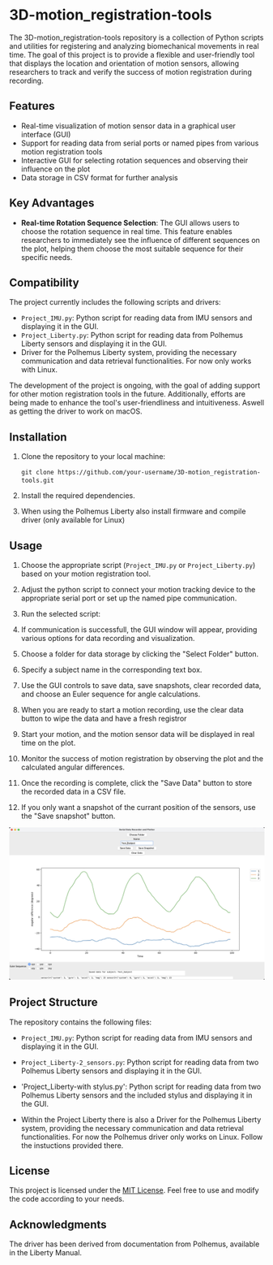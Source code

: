 # 3D-motion_registration-tools

The 3D-motion_registration-tools repository is a collection of Python scripts and utilities for registering and analyzing biomechanical movements in real time. The goal of this project is to provide a flexible and user-friendly tool that displays the location and orientation of motion sensors, allowing researchers to track and verify the success of motion registration during recording.

## Features

- Real-time visualization of motion sensor data in a graphical user interface (GUI)
- Support for reading data from serial ports or named pipes from various motion registration tools
- Interactive GUI for selecting rotation sequences and observing their influence on the plot
- Data storage in CSV format for further analysis

## Key Advantages

- **Real-time Rotation Sequence Selection**: The GUI allows users to choose the rotation sequence in real time. This feature enables researchers to immediately see the influence of different sequences on the plot, helping them choose the most suitable sequence for their specific needs.

## Compatibility

The project currently includes the following scripts and drivers:

- `Project_IMU.py`: Python script for reading data from IMU sensors and displaying it in the GUI.
- `Project_Liberty.py`: Python script for reading data from Polhemus Liberty sensors and displaying it in the GUI.
- Driver for the Polhemus Liberty system, providing the necessary communication and data retrieval functionalities. For now only works with Linux. 

The development of the project is ongoing, with the goal of adding support for other motion registration tools in the future. Additionally, efforts are being made to enhance the tool's user-friendliness and intuitiveness. Aswell as getting the driver to work on macOS.

## Installation

1. Clone the repository to your local machine:

   ```shell
   git clone https://github.com/your-username/3D-motion_registration-tools.git
   ```

2. Install the required dependencies.

3. When using the Polhemus Liberty also install firmware and compile driver (only available for Linux)


## Usage

1. Choose the appropriate script (`Project_IMU.py` or `Project_Liberty.py`) based on your motion registration tool.

2. Adjust the python script to connect your motion tracking device to the appropriate serial port or set up the named pipe communication.

3. Run the selected script:

4. If communication is successfull, the GUI window will appear, providing various options for data recording and visualization.

5. Choose a folder for data storage by clicking the "Select Folder" button.

6. Specify a subject name in the corresponding text box.

7. Use the GUI controls to save data, save snapshots, clear recorded data, and choose an Euler sequence for angle calculations.

8. When you are ready to start a motion recording, use the clear data button to wipe the data and have a fresh registror

9. Start your motion, and the motion sensor data will be displayed in real time on the plot.

10. Monitor the success of motion registration by observing the plot and the calculated angular differences.

11. Once the recording is complete, click the "Save Data" button to store the recorded data in a CSV file.

12. If you only want a snapshot of the currant position of the sensors, use the "Save snapshot" button.

![Image Alt Text](3D-motion_registration-tool_screenshot.jpg)


## Project Structure

The repository contains the following files:

- `Project_IMU.py`: Python script for reading data from IMU sensors and displaying it in the GUI.
- `Project_Liberty-2_sensors.py`: Python script for reading data from two Polhemus Liberty sensors and displaying it in the GUI.
- 'Project_Liberty-with stylus.py': Python script for reading data from two Polhemus Liberty sensors and the included stylus and displaying it in the GUI.

- Within the Project Liberty there is also a Driver for the Polhemus Liberty system, providing the necessary communication and data retrieval functionalities. For now the Polhemus driver only works on Linux. Follow the instuctions provided there.

## License

This project is licensed under the [MIT License](LICENSE). Feel free to use and modify the code according to your needs.

## Acknowledgments

The driver has been derived from documentation from Polhemus, available in the Liberty Manual.

